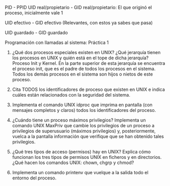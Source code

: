 PID - PPID 
UID real/propietario - GID real/propietario: El que originó el proceso, inicialmente vale 1

UID efectivo - GID efectivo (Relevantes, con estos ya sabes que pasa)

UID guardado  - GID guardado

Programación con llamadas al sistema: Práctica 1

1.  ¿Qué dos procesos especiales existen en UNIX? ¿Qué jerarquía tienen los procesos en UNIX y quién está en el tope de dicha jerarquía? Proceso Init y Kernel. En la parte superior de esta jerarquía se encuentra el proceso init, que es el padre de todos los procesos en el sistema. Todos los demás procesos en el sistema son hijos o nietos de este proceso.
    
2.  Cita TODOS los identificadores de proceso que existen en UNIX e indica cuáles están relacionados con la seguridad del sistema.
    
3.  Implementa el comando UNIX idproc que imprima en pantalla (con mensajes completos y claros) todos los identificadores del proceso.
    
4.  ¿Cuándo tiene un proceso máximos privilegios? Implementa un comando UNIX MaxPriv que cambie los privilegios de un proceso a privilegios de superusuario (máximos privilegios) y, posteriormente, vuelca a la pantalla información que verifique que se han obtenido tales privilegios.
    
5.  ¿Qué tres tipos de acceso (permisos) hay en UNIX? Explica cómo funcionan los tres tipos de permisos UNIX en ficheros y en directorios. ¿Qué hacen los comandos UNIX: chown, chgrp y chmod?
    
6.  Implementa un comando printenv que vuelque a la salida todo el entorno del proceso.